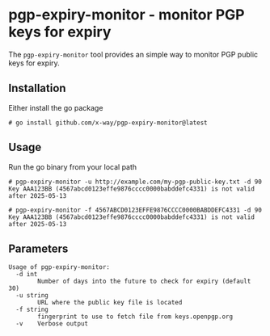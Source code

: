# pgp-expiry-monitor - monitor PGP keys for expiry

The `pgp-expiry-monitor` tool provides an simple way to monitor PGP public keys for expiry.

## Installation
Either install the go package
```
# go install github.com/x-way/pgp-expiry-monitor@latest
```

## Usage
Run the go binary from your local path
```
# pgp-expiry-monitor -u http://example.com/my-pgp-public-key.txt -d 90
Key AAA123BB (4567abcd0123effe9876cccc0000babddefc4331) is not valid after 2025-05-13
```
```
# pgp-expiry-monitor -f 4567ABCD0123EFFE9876CCCC0000BABDDEFC4331 -d 90
Key AAA123BB (4567abcd0123effe9876cccc0000babddefc4331) is not valid after 2025-05-13
```

## Parameters
```
Usage of pgp-expiry-monitor:
  -d int
    	Number of days into the future to check for expiry (default 30)
  -u string
    	URL where the public key file is located
  -f string
    	fingerprint to use to fetch file from keys.openpgp.org
  -v	Verbose output
```
